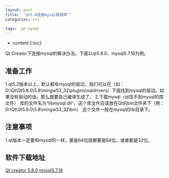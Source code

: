 ```yaml
---
layout: post
title:  "qt5.8连接mysql数据库"
categories: c++```

tags:  qt mysql
---
```



* content
{:toc}

Qt Creator下连接mysql的解决办法。下面以qt5.8.0、mysql5.7.18为例。

<!--excerpt-->

## 准备工作
1.qt5.2版本以上，默认都有mysql的驱动，我们可以在（如：D:\Qt\Qt5.8.0\5.8\mingw53_32\plugins\sqldrivers）下面找到mysql的驱动。如果没有驱动的话，那么就要自己编译生成了。
2.下载mysql（qt找不到mysql的库文件）
库的文件名为“libmysql.dll”，这个库文件应该放在Qt的bin文件夹下（例：D:\Qt\Qt5.8.0\5.8\mingw53_32\bin）
这个文件一般在mysql的lib目录下。

## 注意事项
1.qt版本一定要和mysql的一样，要是64位就都要是64位，或者都是32位。


## 软件下载地址
[Qt creator 5.8.0](http://download.qt.io/archive/qt/5.8/5.8.0/qt-opensource-windows-x86-mingw530-5.8.0.exe)
[mysql5.7.18](https://dev.mysql.com/get/Downloads/MySQL-5.7/mysql-5.7.18-win32.zip)

```
